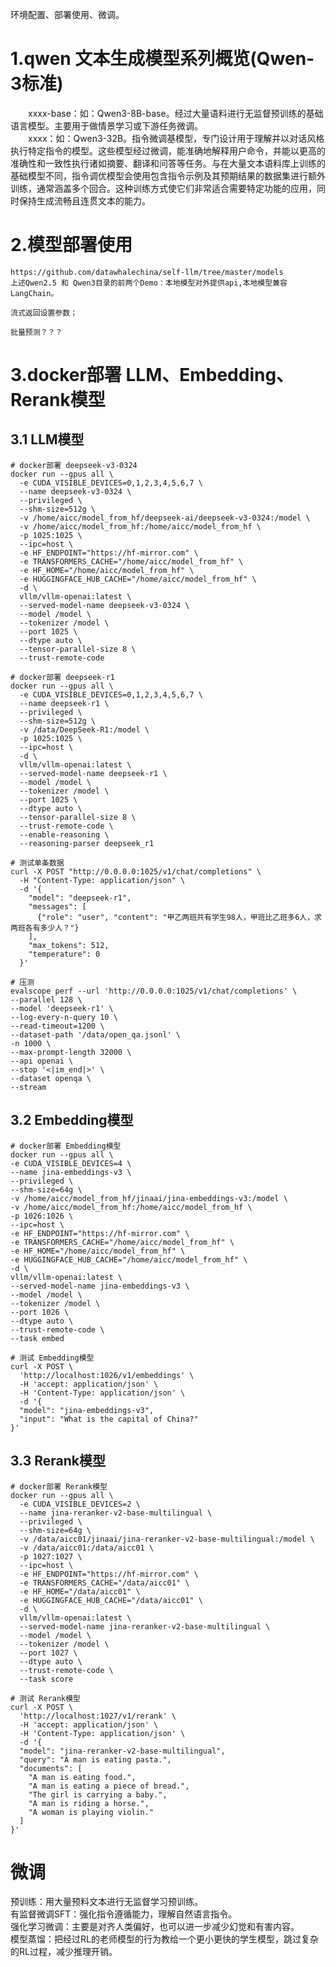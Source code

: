 环境配置、部署使用、微调。
# 1.qwen 文本生成模型系列概览(Qwen-3标准)
&emsp;&emsp;xxxx-base：如：Qwen3-8B-base。经过大量语料进行无监督预训练的基础语言模型。主要用于做情景学习或下游任务微调。<br/>
&emsp;&emsp;xxxx：如：Qwen3-32B。指令微调基模型，专门设计用于理解并以对话风格执行特定指令的模型。这些模型经过微调，能准确地解释用户命令，并能以更高的准确性和一致性执行诸如摘要、翻译和问答等任务。与在大量文本语料库上训练的基础模型不同，指令调优模型会使用包含指令示例及其预期结果的数据集进行额外训练，通常涵盖多个回合。这种训练方式使它们非常适合需要特定功能的应用，同时保持生成流畅且连贯文本的能力。

# 2.模型部署使用
```angular2html
https://github.com/datawhalechina/self-llm/tree/master/models
上述Qwen2.5 和 Qwen3目录的前两个Demo：本地模型对外提供api,本地模型兼容LangChain。

流式返回设置参数；

批量预测？？？
```







    
# 3.docker部署 LLM、Embedding、Rerank模型
## 3.1 LLM模型
```angular2html
# docker部署 deepseek-v3-0324
docker run --gpus all \
  -e CUDA_VISIBLE_DEVICES=0,1,2,3,4,5,6,7 \
  --name deepseek-v3-0324 \
  --privileged \
  --shm-size=512g \
  -v /home/aicc/model_from_hf/deepseek-ai/deepseek-v3-0324:/model \
  -v /home/aicc/model_from_hf:/home/aicc/model_from_hf \
  -p 1025:1025 \
  --ipc=host \
  -e HF_ENDPOINT="https://hf-mirror.com" \
  -e TRANSFORMERS_CACHE="/home/aicc/model_from_hf" \
  -e HF_HOME="/home/aicc/model_from_hf" \
  -e HUGGINGFACE_HUB_CACHE="/home/aicc/model_from_hf" \
  -d \
  vllm/vllm-openai:latest \
  --served-model-name deepseek-v3-0324 \
  --model /model \
  --tokenizer /model \
  --port 1025 \
  --dtype auto \
  --tensor-parallel-size 8 \
  --trust-remote-code
```
```angular2html
# docker部署 deepseek-r1
docker run --gpus all \
  -e CUDA_VISIBLE_DEVICES=0,1,2,3,4,5,6,7 \
  --name deepseek-r1 \
  --privileged \
  --shm-size=512g \
  -v /data/DeepSeek-R1:/model \
  -p 1025:1025 \
  --ipc=host \
  -d \
  vllm/vllm-openai:latest \
  --served-model-name deepseek-r1 \
  --model /model \
  --tokenizer /model \
  --port 1025 \
  --dtype auto \
  --tensor-parallel-size 8 \
  --trust-remote-code \
  --enable-reasoning \
  --reasoning-parser deepseek_r1
```
```angular2html
# 测试单条数据
curl -X POST "http://0.0.0.0:1025/v1/chat/completions" \
  -H "Content-Type: application/json" \
  -d '{
    "model": "deepseek-r1",
    "messages": [
      {"role": "user", "content": "甲乙两班共有学生98人，甲班比乙班多6人，求两班各有多少人？"}
    ],
    "max_tokens": 512,
    "temperature": 0
  }'

# 压测
evalscope perf --url 'http://0.0.0.0:1025/v1/chat/completions' \
--parallel 128 \
--model 'deepseek-r1' \
--log-every-n-query 10 \
--read-timeout=1200 \
--dataset-path '/data/open_qa.jsonl' \
-n 1000 \
--max-prompt-length 32000 \
--api openai \
--stop '<|im_end|>' \
--dataset openqa \
--stream
```
## 3.2 Embedding模型
```angular2html
# docker部署 Embedding模型
docker run --gpus all \
-e CUDA_VISIBLE_DEVICES=4 \
--name jina-embeddings-v3 \
--privileged \
--shm-size=64g \
-v /home/aicc/model_from_hf/jinaai/jina-embeddings-v3:/model \
-v /home/aicc/model_from_hf:/home/aicc/model_from_hf \
-p 1026:1026 \
--ipc=host \
-e HF_ENDPOINT="https://hf-mirror.com" \
-e TRANSFORMERS_CACHE="/home/aicc/model_from_hf" \
-e HF_HOME="/home/aicc/model_from_hf" \
-e HUGGINGFACE_HUB_CACHE="/home/aicc/model_from_hf" \
-d \
vllm/vllm-openai:latest \
--served-model-name jina-embeddings-v3 \
--model /model \
--tokenizer /model \
--port 1026 \
--dtype auto \
--trust-remote-code \
--task embed
```
```angular2html
# 测试 Embedding模型
curl -X POST \
  'http://localhost:1026/v1/embeddings' \
  -H 'accept: application/json' \
  -H 'Content-Type: application/json' \
  -d '{
  "model": "jina-embeddings-v3",
  "input": "What is the capital of China?"
}'
```
## 3.3 Rerank模型
```angular2html
# docker部署 Rerank模型
docker run --gpus all \
  -e CUDA_VISIBLE_DEVICES=2 \
  --name jina-reranker-v2-base-multilingual \
  --privileged \
  --shm-size=64g \
  -v /data/aicc01/jinaai/jina-reranker-v2-base-multilingual:/model \
  -v /data/aicc01:/data/aicc01 \
  -p 1027:1027 \
  --ipc=host \
  -e HF_ENDPOINT="https://hf-mirror.com" \
  -e TRANSFORMERS_CACHE="/data/aicc01" \
  -e HF_HOME="/data/aicc01" \
  -e HUGGINGFACE_HUB_CACHE="/data/aicc01" \
  -d \
  vllm/vllm-openai:latest \
  --served-model-name jina-reranker-v2-base-multilingual \
  --model /model \
  --tokenizer /model \
  --port 1027 \
  --dtype auto \
  --trust-remote-code \
  --task score
```
```angular2html
# 测试 Rerank模型
curl -X POST \
  'http://localhost:1027/v1/rerank' \
  -H 'accept: application/json' \
  -H 'Content-Type: application/json' \
  -d '{
  "model": "jina-reranker-v2-base-multilingual",
  "query": "A man is eating pasta.",
  "documents": [
    "A man is eating food.",
    "A man is eating a piece of bread.",
    "The girl is carrying a baby.",
    "A man is riding a horse.",
    "A woman is playing violin."
  ]
}'
```


# 微调
预训练：用大量预料文本进行无监督学习预训练。<br>
有监督微调SFT：强化指令遵循能力，理解自然语言指令。<br>
强化学习微调：主要是对齐人类偏好，也可以进一步减少幻觉和有害内容。<br>
模型蒸馏：把经过RL的老师模型的行为教给一个更小更快的学生模型，跳过复杂的RL过程，减少推理开销。<br>

